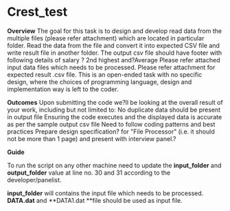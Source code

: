 # Crest_test

**Overview**
The goal for this task is to design and develop read data from the multiple files (please refer attachment) which are located in particular folder.
Read the data from the file and convert it into expected CSV file and write result file in another folder.
The output csv file should have footer with following details of salary ? 2nd highest and?Average
Please refer attached input data files which needs to be processed.
Please refer attachment for expected result .csv file.
This is an open-ended task with no specific design, where the choices of programming language, design and implementation way is left to the
coder.

**Outcomes**
Upon submitting the code we?ll be looking at the overall result of your work, including but not limited to:
No duplicate data should be present in output file
Ensuring the code executes and the displayed data is accurate as per the sample output csv file
Need to follow coding patterns and best practices
Prepare design specification? for "File Processor" (i.e. it should not be more than 1 page) and present with interview panel.?


**Guide**

To run the script on any other machine need to update the **input_folder** and **output_folder** value at line no. 30 and 31 according to the developer/panelist.

**input_folder** will contains the input file which needs to be processed.
**DATA.dat** and **DATA1.dat **file should be used as input file.
